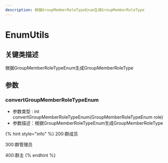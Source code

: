 ```yaml
---
description: 根据GroupMemberRoleTypeEnum生成GroupMemberRoleType
---
```


# EnumUtils

## 关键类描述

根据GroupMemberRoleTypeEnum生成GroupMemberRoleType

## 参数

### convertGroupMemberRoleTypeEnum

* 参数类型 : int convertGroupMemberRoleTypeEnum(GroupMemberRoleTypeEnum role)
* 参数描述：根据GroupMemberRoleTypeEnum生成GroupMemberRoleType

{% hint style="info" %}
200:群成员

300:群管理员

400:群主
{% endhint %}
